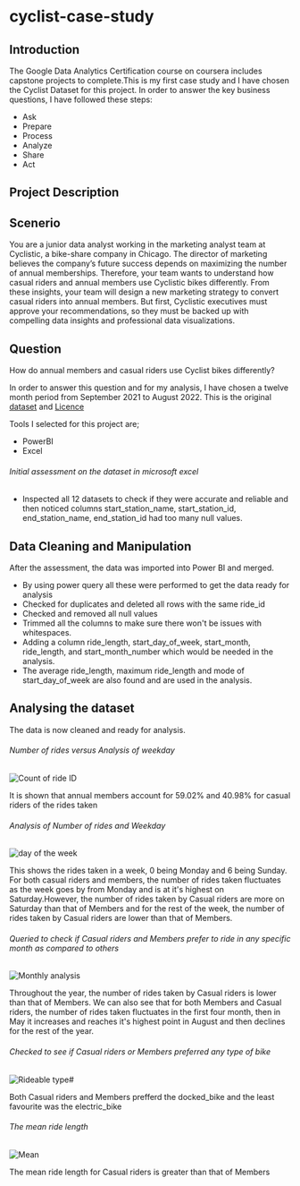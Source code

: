# cyclist-case-study
## Introduction
The Google Data Analytics Certification course on coursera includes capstone projects to complete.This is my first case study and I have chosen the Cyclist Dataset for this project. In order to answer the key business questions, I have followed these steps:
* Ask
* Prepare
* Process
* Analyze
* Share
* Act
## Project Description
## Scenerio
You are a junior data analyst working in the marketing analyst team at Cyclistic, a bike-share company in Chicago. The director
of marketing believes the company’s future success depends on maximizing the number of annual memberships. Therefore,
your team wants to understand how casual riders and annual members use Cyclistic bikes differently. From these insights,
your team will design a new marketing strategy to convert casual riders into annual members. But first, Cyclistic executives
must approve your recommendations, so they must be backed up with compelling data insights and professional data
visualizations.
## Question
 How do annual members and casual riders use Cyclist bikes differently?
 
In order to answer this question and for my analysis, I have chosen a twelve month period from September 2021 to August 2022.
This is the original [dataset](https://divvy-tripdata.s3.amazonaws.com/index.html) and [Licence](https://ride.divvybikes.com/data-license-agreement)

Tools I selected for this project are;
* PowerBI
* Excel
###### Initial assessment on the dataset in microsoft excel
* Inspected all 12 datasets to check if they were accurate and reliable and then noticed columns start_station_name, start_station_id, end_station_name, end_station_id had too many null values.
## Data Cleaning and Manipulation
After the assessment, the data was imported into Power BI and merged.
* By using power query all these were performed to get the data ready for analysis
* Checked for duplicates and deleted all rows with the same ride_id
* Checked and removed all null values
* Trimmed all the columns to make sure there won't be issues with whitespaces.
* Adding a column ride_length, start_day_of_week, start_month, ride_length, and start_month_number which would be needed in the analysis.
* The average ride_length, maximum ride_length and mode of start_day_of_week are also found and are used in the analysis.

## Analysing the dataset
The data is now cleaned and ready for analysis.
###### Number of rides versus Analysis of weekday

![Count of ride ID](https://user-images.githubusercontent.com/68378328/213943922-dbb16444-e4f5-4073-bb44-12e550b25649.jpg)

It is shown that annual members account for 59.02% and 40.98% for casual riders of the rides taken

###### Analysis of Number of rides and Weekday

![day of the week](https://user-images.githubusercontent.com/68378328/214164915-3cc639cf-818d-4f2d-af7a-4266f3885604.jpg)

This shows the rides taken in a week, 0 being Monday and 6 being Sunday. For both casual riders and members, the number of rides taken fluctuates as the week goes by from Monday and is at it's highest on Saturday.However, the number of rides taken by Casual riders are more on Saturday than that of Members and for the rest of the week, the number of rides taken by Casual riders are lower than that of Members.

###### Queried to check if Casual riders and Members prefer to ride in any specific month as compared to others


![Monthly analysis](https://user-images.githubusercontent.com/68378328/214172301-8e77c2c8-ed41-4af3-81ea-6ccfbf43f8d5.jpg)

Throughout the year, the number of rides taken by Casual riders is lower than that of Members. We can also see that for both Members and Casual riders, the number of rides taken fluctuates in the first four month, then in May it increases and reaches it's highest point in August and then declines for the rest of the year.
###### Checked to see if Casual riders or Members preferred any type of bike

![Rideable type#](https://user-images.githubusercontent.com/68378328/214173874-eb1a6914-7d01-4828-aaea-afa81888a215.jpg)

Both Casual riders and Members prefferd the docked_bike and the least favourite was the electric_bike

###### The mean ride length

![Mean](https://user-images.githubusercontent.com/68378328/214175339-5730cc78-54c2-43f6-abed-b3ef3599db18.jpg)

The mean ride length for Casual riders is greater than that of Members
